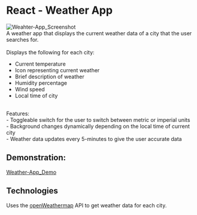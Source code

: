 # React - Weather App
![Weahter-App_Screenshot](https://github.com/user-attachments/assets/f350530c-bf1f-4d87-8413-9834da0fb4a1)<br/>
A weather app that displays the current weather data of a city that the user searches for.<br/>
<br/>
Displays the following for each city:<br/>
+ Current temperature
+ Icon representing current weather
+ Brief description of weather
+ Humidity percentage
+ Wind speed
+ Local time of city
<br/>
Features: <br/>
- Toggleable switch for the user to switch between metric or imperial units<br/>
- Background changes dynamically depending on the local time of current city<br/>
- Weather data updates every 5-minutes to give the user accurate data<br/>

## Demonstration:
[Weather-App_Demo](https://youtu.be/BqOqdie5MaM)

## Technologies
Uses the [openWeathermap](https://openweathermap.org/) API to get weather data for each city.<br/>
